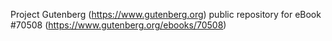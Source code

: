 Project Gutenberg (https://www.gutenberg.org) public repository for
eBook #70508 (https://www.gutenberg.org/ebooks/70508)
